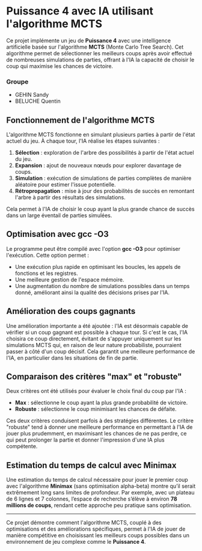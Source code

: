 # Puissance 4 avec IA utilisant l'algorithme MCTS

Ce projet implémente un jeu de **Puissance 4** avec une intelligence artificielle basée sur l'algorithme **MCTS** (Monte Carlo Tree Search). Cet algorithme permet de sélectionner les meilleurs coups après avoir effectué de nombreuses simulations de parties, offrant à l'IA la capacité de choisir le coup qui maximise les chances de victoire.

### Groupe
- GEHIN Sandy
- BELUCHE Quentin

## Fonctionnement de l'algorithme MCTS

L'algorithme MCTS fonctionne en simulant plusieurs parties à partir de l'état actuel du jeu. À chaque tour, l'IA réalise les étapes suivantes :

1. **Sélection** : exploration de l'arbre des possibilités à partir de l'état actuel du jeu.
2. **Expansion** : ajout de nouveaux nœuds pour explorer davantage de coups.
3. **Simulation** : exécution de simulations de parties complètes de manière aléatoire pour estimer l'issue potentielle.
4. **Rétropropagation** : mise à jour des probabilités de succès en remontant l'arbre à partir des résultats des simulations.

Cela permet à l'IA de choisir le coup ayant la plus grande chance de succès dans un large éventail de parties simulées.

## Optimisation avec gcc -O3

Le programme peut être compilé avec l'option **gcc -O3** pour optimiser l'exécution. Cette option permet :

- Une exécution plus rapide en optimisant les boucles, les appels de fonctions et les registres.
- Une meilleure gestion de l'espace mémoire.
- Une augmentation du nombre de simulations possibles dans un temps donné, améliorant ainsi la qualité des décisions prises par l'IA.

## Amélioration des coups gagnants

Une amélioration importante a été ajoutée : l'IA est désormais capable de vérifier si un coup gagnant est possible à chaque tour. Si c'est le cas, l'IA choisira ce coup directement, évitant de s'appuyer uniquement sur les simulations MCTS qui, en raison de leur nature probabiliste, pourraient passer à côté d'un coup décisif. Cela garantit une meilleure performance de l'IA, en particulier dans les situations de fin de partie.

## Comparaison des critères "max" et "robuste"

Deux critères ont été utilisés pour évaluer le choix final du coup par l'IA :

- **Max** : sélectionne le coup ayant la plus grande probabilité de victoire.
- **Robuste** : sélectionne le coup minimisant les chances de défaite.

Ces deux critères conduisent parfois à des stratégies différentes. Le critère "robuste" tend à donner une meilleure performance en permettant à l'IA de jouer plus prudemment, en maximisant les chances de ne pas perdre, ce qui peut prolonger la partie et donner l'impression d'une IA plus compétente.

## Estimation du temps de calcul avec Minimax

Une estimation du temps de calcul nécessaire pour jouer le premier coup avec l'algorithme **Minimax** (sans optimisation alpha-beta) montre qu’il serait extrêmement long sans limites de profondeur. Par exemple, avec un plateau de 6 lignes et 7 colonnes, l’espace de recherche s’élève à environ **78 millions de coups**, rendant cette approche peu pratique sans optimisation.

---

Ce projet démontre comment l'algorithme MCTS, couplé à des optimisations et des améliorations spécifiques, permet à l'IA de jouer de manière compétitive en choisissant les meilleurs coups possibles dans un environnement de jeu complexe comme le **Puissance 4**.
